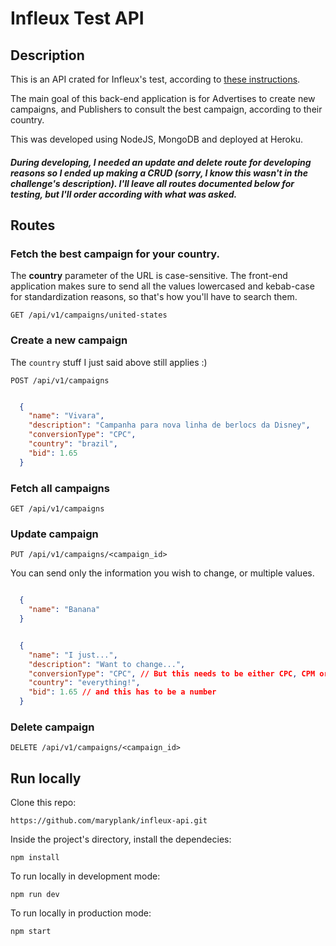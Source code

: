 # Infleux Test API

## Description

This is an API crated for Infleux's test, according to [these instructions](https://docs.google.com/document/d/1U5sSpNvm6nVlphHklTCs5rM2GTg2MAZ5dA1JgaxNM-U/edit#).

The main goal of this back-end application is for Advertises to create new campaigns, and Publishers to consult the best campaign, according to their country.

This was developed using NodeJS, MongoDB and deployed at Heroku.

##### During developing, I needed an update and delete route for developing reasons so I ended up making a CRUD (sorry, I know this wasn't in the challenge's description). I'll leave all routes documented below for testing, but I'll order according with what was asked.

## Routes

### Fetch the best campaign for your country.

The **country** parameter of the URL is case-sensitive. The front-end application makes sure to send all the values lowercased and kebab-case for standardization reasons, so that's how you'll have to search them.

`GET /api/v1/campaigns/united-states`


### Create a new campaign

The `country` stuff I just said above still applies :)

`POST /api/v1/campaigns`

```json

  {
    "name": "Vivara",
    "description": "Campanha para nova linha de berlocs da Disney",
    "conversionType": "CPC",
    "country": "brazil",
    "bid": 1.65
  }
```


### Fetch all campaigns

`GET /api/v1/campaigns`


### Update campaign

`PUT /api/v1/campaigns/<campaign_id>`

You can send only the information you wish to change, or multiple values.

```json

  {
    "name": "Banana"
  }
```

```json

  {
    "name": "I just...",
    "description": "Want to change...",
    "conversionType": "CPC", // But this needs to be either CPC, CPM or CPI
    "country": "everything!",
    "bid": 1.65 // and this has to be a number
  }
```

### Delete campaign

`DELETE /api/v1/campaigns/<campaign_id>`


## Run locally

Clone this repo: 

`https://github.com/maryplank/infleux-api.git`


Inside the project's directory, install the dependecies:

`npm install`


To run locally in development mode:

`npm run dev`


To run locally in production mode:

`npm start`
